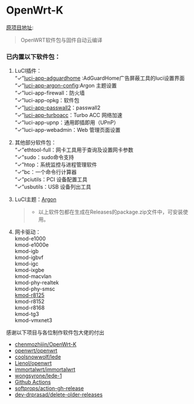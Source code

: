 # OpenWrt-K
[原项目地址](https://github.com/chenmozhijin/OpenWrt-K):

> OpenWRT软件包与固件自动云编译

### 已内置以下软件包：

1. LuCI插件：  
  “✓”[luci-app-adguardhome](https://github.com/chenmozhijin/luci-app-adguardhome) :AdGuardHome广告屏蔽工具的luci设置界面  
  “✓”[luci-app-argon-config](https://github.com/jerrykuku/luci-app-argon-config):Argon 主题设置  
  “✓”luci-app-firewall：防火墙  
  “✓”luci-app-opkg：软件包  
  “✓”[luci-app-passwall2](https://github.com/xiaorouji/openwrt-passwall2)：passwall2  
  “✓”[luci-app-turboacc](https://github.com/chenmozhijin/turboacc)：Turbo ACC 网络加速  
  “✓”luci-app-upnp：通用即插即用（UPnP）   
  “✓”luci-app-webadmin：Web 管理页面设置  
  
1. 其他部分软件包：  
  “✓”ethtool-full：网卡工具用于查询及设置网卡参数  
  “✓”sudo：sudo命令支持  
  “✓”htop：系统监控与进程管理软件    
  “✓”bc：一个命令行计算器  
  “✓”pciutils：PCI 设备配置工具  
  “✓”usbutils：USB 设备列出工具  

1. LuCI主题：[Argon](https://github.com/jerrykuku/luci-theme-argon)

    > + 以上软件包都在生成在Releases的package.zip文件中，可安装使用。

2. 网卡驱动：   
  kmod-e1000  
  kmod-e1000e  
  kmod-igb  
  kmod-igbvf  
  kmod-igc  
  kmod-ixgbe  
  kmod-macvlan  
  kmod-phy-realtek  
  kmod-phy-smsc  
  [kmod-r8125](https://github.com/sbwml/package_kernel_r8125)  
  kmod-r8152  
  kmod-r8168  
  kmod-tg3     
  kmod-vmxnet3

 感谢以下项目与各位制作软件包大佬的付出
+ [chenmozhijin/OpenWrt-K](https://github.com/chenmozhijin/OpenWrt-K/)
+ [openwrt/openwrt](https://github.com/openwrt/openwrt/)
+ [coolsnowwolf/lede](https://github.com/coolsnowwolf/lede)
+ [Lienol/openwrt](https://github.com/Lienol/openwrt)
+ [immortalwrt/immortalwrt](https://github.com/immortalwrt/immortalwrt/)
+ [wongsyrone/lede-1](https://github.com/wongsyrone/lede-1)
+ [Github Actions](https://github.com/features/actions)
+ [softprops/action-gh-release](https://github.com/ncipollo/release-action)
+ [dev-drprasad/delete-older-releases](https://github.com/mknejp/delete-release-assets)

